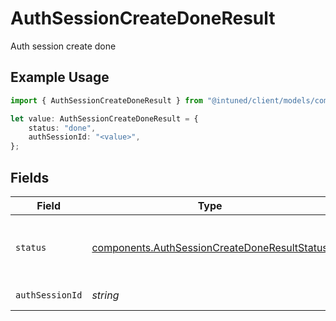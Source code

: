 # AuthSessionCreateDoneResult

Auth session create done

## Example Usage

```typescript
import { AuthSessionCreateDoneResult } from "@intuned/client/models/components";

let value: AuthSessionCreateDoneResult = {
    status: "done",
    authSessionId: "<value>",
};
```

## Fields

| Field                                                                                                        | Type                                                                                                         | Required                                                                                                     | Description                                                                                                  |
| ------------------------------------------------------------------------------------------------------------ | ------------------------------------------------------------------------------------------------------------ | ------------------------------------------------------------------------------------------------------------ | ------------------------------------------------------------------------------------------------------------ |
| `status`                                                                                                     | [components.AuthSessionCreateDoneResultStatus](../../models/components/authsessioncreatedoneresultstatus.md) | :heavy_check_mark:                                                                                           | Status of auth session creation operation                                                                    |
| `authSessionId`                                                                                              | *string*                                                                                                     | :heavy_check_mark:                                                                                           | Auth session ID                                                                                              |